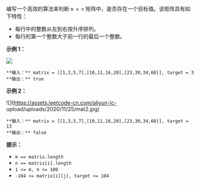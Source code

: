 编写一个高效的算法来判断 `m x n` 矩阵中，是否存在一个目标值。该矩阵具有如下特性：

  * 每行中的整数从左到右按升序排列。
  * 每行的第一个整数大于前一行的最后一个整数。

**示例 1：**

![](https://assets.leetcode.com/uploads/2020/10/05/mat.jpg)

    
    
    **输入：** matrix = [[1,3,5,7],[10,11,16,20],[23,30,34,60]], target = 3
    **输出：** true
    

**示例 2：**

![](https://assets.leetcode-cn.com/aliyun-lc-
upload/uploads/2020/11/25/mat2.jpg)

    
    
    **输入：** matrix = [[1,3,5,7],[10,11,16,20],[23,30,34,60]], target = 13
    **输出：** false
    

**提示：**

  * `m == matrix.length`
  * `n == matrix[i].length`
  * `1 <= m, n <= 100`
  * `-104 <= matrix[i][j], target <= 104`

